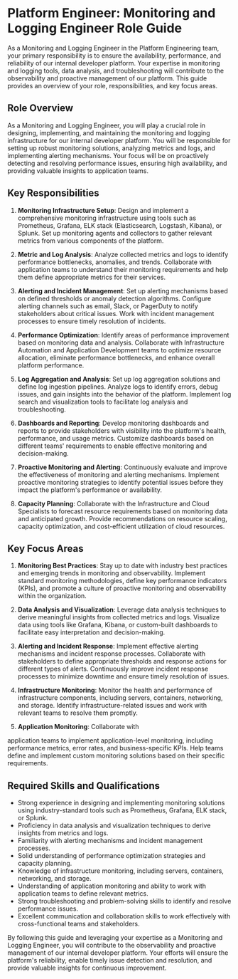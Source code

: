 # Platform Engineer: Monitoring and Logging Engineer Role Guide

As a Monitoring and Logging Engineer in the Platform Engineering team, your primary responsibility is to ensure the availability, performance, and reliability of our internal developer platform. Your expertise in monitoring and logging tools, data analysis, and troubleshooting will contribute to the observability and proactive management of our platform. This guide provides an overview of your role, responsibilities, and key focus areas.

## Role Overview

As a Monitoring and Logging Engineer, you will play a crucial role in designing, implementing, and maintaining the monitoring and logging infrastructure for our internal developer platform. You will be responsible for setting up robust monitoring solutions, analyzing metrics and logs, and implementing alerting mechanisms. Your focus will be on proactively detecting and resolving performance issues, ensuring high availability, and providing valuable insights to application teams.

## Key Responsibilities

1. **Monitoring Infrastructure Setup**: Design and implement a comprehensive monitoring infrastructure using tools such as Prometheus, Grafana, ELK stack (Elasticsearch, Logstash, Kibana), or Splunk. Set up monitoring agents and collectors to gather relevant metrics from various components of the platform.

2. **Metric and Log Analysis**: Analyze collected metrics and logs to identify performance bottlenecks, anomalies, and trends. Collaborate with application teams to understand their monitoring requirements and help them define appropriate metrics for their services.

3. **Alerting and Incident Management**: Set up alerting mechanisms based on defined thresholds or anomaly detection algorithms. Configure alerting channels such as email, Slack, or PagerDuty to notify stakeholders about critical issues. Work with incident management processes to ensure timely resolution of incidents.

4. **Performance Optimization**: Identify areas of performance improvement based on monitoring data and analysis. Collaborate with Infrastructure Automation and Application Development teams to optimize resource allocation, eliminate performance bottlenecks, and enhance overall platform performance.

5. **Log Aggregation and Analysis**: Set up log aggregation solutions and define log ingestion pipelines. Analyze logs to identify errors, debug issues, and gain insights into the behavior of the platform. Implement log search and visualization tools to facilitate log analysis and troubleshooting.

6. **Dashboards and Reporting**: Develop monitoring dashboards and reports to provide stakeholders with visibility into the platform's health, performance, and usage metrics. Customize dashboards based on different teams' requirements to enable effective monitoring and decision-making.

7. **Proactive Monitoring and Alerting**: Continuously evaluate and improve the effectiveness of monitoring and alerting mechanisms. Implement proactive monitoring strategies to identify potential issues before they impact the platform's performance or availability.

8. **Capacity Planning**: Collaborate with the Infrastructure and Cloud Specialists to forecast resource requirements based on monitoring data and anticipated growth. Provide recommendations on resource scaling, capacity optimization, and cost-efficient utilization of cloud resources.

## Key Focus Areas

1. **Monitoring Best Practices**: Stay up to date with industry best practices and emerging trends in monitoring and observability. Implement standard monitoring methodologies, define key performance indicators (KPIs), and promote a culture of proactive monitoring and observability within the organization.

2. **Data Analysis and Visualization**: Leverage data analysis techniques to derive meaningful insights from collected metrics and logs. Visualize data using tools like Grafana, Kibana, or custom-built dashboards to facilitate easy interpretation and decision-making.

3. **Alerting and Incident Response**: Implement effective alerting mechanisms and incident response processes. Collaborate with stakeholders to define appropriate thresholds and response actions for different types of alerts. Continuously improve incident response processes to minimize downtime and ensure timely resolution of issues.

4. **Infrastructure Monitoring**: Monitor the health and performance of infrastructure components, including servers, containers, networking, and storage. Identify infrastructure-related issues and work with relevant teams to resolve them promptly.

5. **Application Monitoring**: Collaborate with

 application teams to implement application-level monitoring, including performance metrics, error rates, and business-specific KPIs. Help teams define and implement custom monitoring solutions based on their specific requirements.

## Required Skills and Qualifications

- Strong experience in designing and implementing monitoring solutions using industry-standard tools such as Prometheus, Grafana, ELK stack, or Splunk.
- Proficiency in data analysis and visualization techniques to derive insights from metrics and logs.
- Familiarity with alerting mechanisms and incident management processes.
- Solid understanding of performance optimization strategies and capacity planning.
- Knowledge of infrastructure monitoring, including servers, containers, networking, and storage.
- Understanding of application monitoring and ability to work with application teams to define relevant metrics.
- Strong troubleshooting and problem-solving skills to identify and resolve performance issues.
- Excellent communication and collaboration skills to work effectively with cross-functional teams and stakeholders.

By following this guide and leveraging your expertise as a Monitoring and Logging Engineer, you will contribute to the observability and proactive management of our internal developer platform. Your efforts will ensure the platform's reliability, enable timely issue detection and resolution, and provide valuable insights for continuous improvement.
